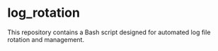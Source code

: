 # log_rotation
This repository contains a Bash script designed for automated log file rotation and management.
